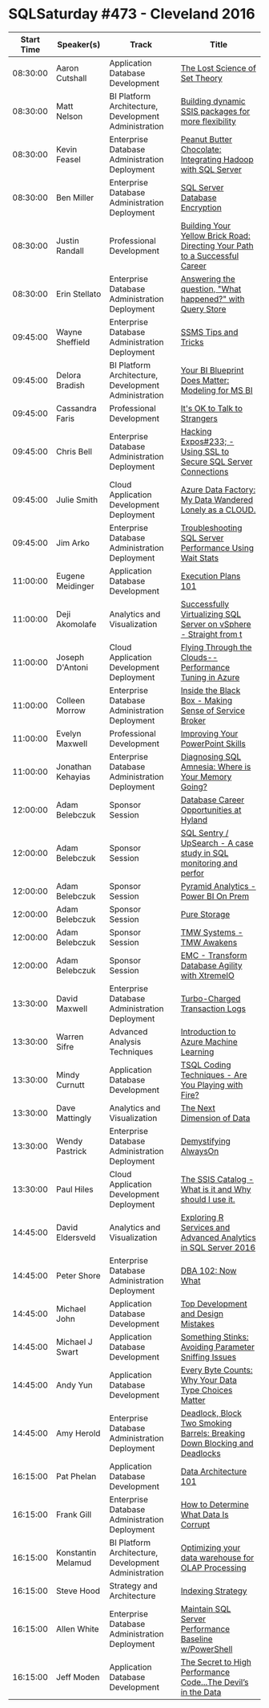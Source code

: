 # SQLSaturday #473 - Cleveland 2016
Start Time|Speaker(s)|Track|Title
---|---|---|---
08:30:00|Aaron Cutshall|Application  Database Development|[The Lost Science of Set Theory](39978.md)
08:30:00|Matt Nelson|BI Platform Architecture, Development  Administration|[Building dynamic SSIS packages for more flexibility](41284.md)
08:30:00|Kevin Feasel|Enterprise Database Administration  Deployment|[Peanut Butter  Chocolate:  Integrating Hadoop with SQL Server](41542.md)
08:30:00|Ben Miller|Enterprise Database Administration  Deployment|[SQL Server Database Encryption](42378.md)
08:30:00|Justin Randall|Professional Development|[Building Your Yellow Brick Road: Directing Your Path to a Successful Career](42973.md)
08:30:00|Erin Stellato|Enterprise Database Administration  Deployment|[Answering the question, "What happened?" with Query Store](42981.md)
09:45:00|Wayne Sheffield|Enterprise Database Administration  Deployment|[SSMS Tips and Tricks](41224.md)
09:45:00|Delora Bradish|BI Platform Architecture, Development  Administration|[Your BI Blueprint Does Matter: Modeling for MS BI](41306.md)
09:45:00|Cassandra Faris|Professional Development|[It's OK to Talk to Strangers](41560.md)
09:45:00|Chris Bell|Enterprise Database Administration  Deployment|[Hacking Expos#233; - Using SSL to Secure SQL Server Connections](42689.md)
09:45:00|Julie Smith|Cloud Application Development  Deployment|[Azure Data Factory: My Data Wandered Lonely as a CLOUD.](42958.md)
09:45:00|Jim Arko|Enterprise Database Administration  Deployment|[Troubleshooting SQL Server Performance Using Wait Stats](42994.md)
11:00:00|Eugene Meidinger|Application  Database Development|[Execution Plans 101](39988.md)
11:00:00|Deji Akomolafe|Analytics and Visualization|[Successfully Virtualizing SQL Server on vSphere - Straight from t](41668.md)
11:00:00|Joseph D'Antoni|Cloud Application Development  Deployment|[Flying Through the Clouds--Performance Tuning in Azure](42253.md)
11:00:00|Colleen Morrow|Enterprise Database Administration  Deployment|[Inside the Black Box - Making Sense of Service Broker](42954.md)
11:00:00|Evelyn Maxwell|Professional Development|[Improving Your PowerPoint Skills](42964.md)
11:00:00|Jonathan Kehayias|Enterprise Database Administration  Deployment|[Diagnosing SQL Amnesia: Where is Your Memory Going?](45055.md)
12:00:00|Adam Belebczuk|Sponsor Session|[Database Career Opportunities at Hyland](43043.md)
12:00:00|Adam Belebczuk|Sponsor Session|[SQL Sentry / UpSearch - A case study in SQL monitoring and perfor](46154.md)
12:00:00|Adam Belebczuk|Sponsor Session|[Pyramid Analytics - Power BI On Prem](46155.md)
12:00:00|Adam Belebczuk|Sponsor Session|[Pure Storage](46156.md)
12:00:00|Adam Belebczuk|Sponsor Session|[TMW Systems - TMW Awakens](46157.md)
12:00:00|Adam Belebczuk|Sponsor Session|[EMC - Transform Database Agility with XtremeIO](46158.md)
13:30:00|David Maxwell|Enterprise Database Administration  Deployment|[Turbo-Charged Transaction Logs](39864.md)
13:30:00|Warren Sifre|Advanced Analysis Techniques|[Introduction to Azure Machine Learning](40088.md)
13:30:00|Mindy Curnutt|Application  Database Development|[TSQL Coding Techniques - Are You Playing with Fire?](40348.md)
13:30:00|Dave Mattingly|Analytics and Visualization|[The Next Dimension of Data](41294.md)
13:30:00|Wendy Pastrick|Enterprise Database Administration  Deployment|[Demystifying AlwaysOn](42303.md)
13:30:00|Paul Hiles|Cloud Application Development  Deployment|[The SSIS Catalog - What is it and Why should I use it.](42965.md)
14:45:00|David Eldersveld|Analytics and Visualization|[Exploring R Services and Advanced Analytics in SQL Server 2016](42285.md)
14:45:00|Peter Shore|Enterprise Database Administration  Deployment|[DBA 102: Now What](42843.md)
14:45:00|Michael John|Application  Database Development|[Top Development and Design Mistakes](42962.md)
14:45:00|Michael J Swart|Application  Database Development|[Something Stinks: Avoiding Parameter Sniffing Issues](42977.md)
14:45:00|Andy Yun|Application  Database Development|[Every Byte Counts: Why Your Data Type Choices Matter](42988.md)
14:45:00|Amy Herold|Enterprise Database Administration  Deployment|[Deadlock, Block  Two Smoking Barrels: Breaking Down Blocking and Deadlocks](42996.md)
16:15:00|Pat Phelan|Application  Database Development|[Data Architecture 101](39714.md)
16:15:00|Frank Gill|Enterprise Database Administration  Deployment|[How to Determine What Data Is Corrupt](41835.md)
16:15:00|Konstantin Melamud|BI Platform Architecture, Development  Administration|[Optimizing your data warehouse for OLAP Processing](42109.md)
16:15:00|Steve Hood|Strategy and Architecture|[Indexing Strategy](42662.md)
16:15:00|Allen White|Enterprise Database Administration  Deployment|[Maintain SQL Server Performance Baseline w/PowerShell](42912.md)
16:15:00|Jeff Moden|Application  Database Development|[The Secret to High Performance Code...The Devil’s in the Data](45233.md)
